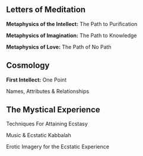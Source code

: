 ## Letters of Meditation

**Metaphysics of the Intellect:** The Path to Purification

**Metaphysics of Imagination:** The Path to Knowledge

**Metaphysics of Love:** The Path of No Path

## Cosmology

**First Intellect:** One Point

Names, Attributes & Relationships

## The Mystical Experience

Techniques For Attaining Ecstasy

Music & Ecstatic Kabbalah

Erotic Imagery for the Ecstatic Experience


